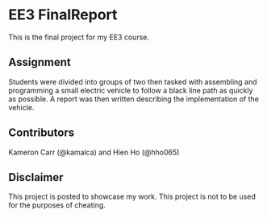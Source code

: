 # EE3 FinalReport
This is the final project for my EE3 course.

## Assignment
Students were divided into groups of two then tasked with assembling and programming a small electric vehicle to follow a black line path as quickly as possible. A report was then written describing the implementation of the vehicle.

## Contributors
Kameron Carr (@kamalca) and Hien Ho (@hho065)

## Disclaimer
This project is posted to showcase my work. This project is not to be used for the purposes of cheating.
